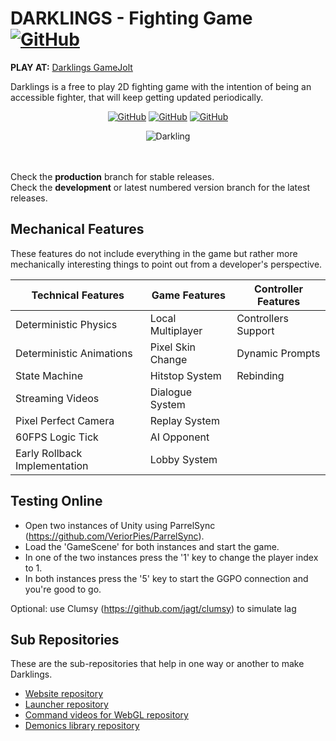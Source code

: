 # DARKLINGS - Fighting Game [![GitHub](https://img.shields.io/badge/ABYSSALS_STUDIOS-blueviolet.svg?logo=data:image/png;base64,iVBORw0KGgoAAAANSUhEUgAAABAAAAAQCAYAAAAf8/9hAAAAAXNSR0IArs4c6QAAANBJREFUOI2lk8ENwyAMRR+fjhJxyCQMgDJ6tgF6iSNDkkptLSERm/9sjBNwJgmA1hqSuo+11oKPnxovLqUAdEm91opfB7CXUs5EQ+Zt25DUzSQNy/uPs/fiJ5H3eYjdq9daiTGyrmsA2Pe911oBbv0xRoBgVfhMl2qeYodWnggwdH+ybhVZY18+aiXfffu9S8YAMPJ8yANm//CgOecQYxxAJjZ/zjlcLvZvEwfYsiyXBE8xSZ8HKaVESolPg3SSfh5lX45BvGAGzuIwQ+C73/kNL939fYMqg7wAAAAASUVORK5CYII=)](https://gamejolt.com/games/darklings/640842)

<b>PLAY AT:</b> [Darklings GameJolt](https://gamejolt.com/games/darklings/640842)

Darklings is a free to play 2D fighting game with the intention of being an accessible fighter, that will keep getting updated periodically.
<div align="center">

[![GitHub](https://img.shields.io/badge/unity_version-2021.3.12-blue)](https://unity3d.com/get-unity/download/archive)
[![GitHub](https://img.shields.io/badge/game_version-0.2.8-brightgreen)](https://gamejolt.com/games/darklings/640842)
[![GitHub](https://img.shields.io/badge/game_views-1.3k-orange)](https://gamejolt.com/games/darklings/640842)
</div>

<p align="center">
  <img src="https://media3.giphy.com/media/JGw9y4Pn1490O3VkxT/giphy.gif?cid=790b7611da446f3f7c5f25b646b16cccdb4f401cdea30cc5&rid=giphy.gif&ct=s" alt="Darkling" />
</p>


<br />
<br />
Check the <b>production</b> branch for stable releases. <br />
Check the <b>development</b> or latest numbered version branch for the latest releases.

## Mechanical Features
These features do not include everything in the game but rather more mechanically interesting things to point out from a developer's perspective. 

**Technical Features**|**Game Features**|**Controller Features**                      
  ------------------|  ------------------|  ------------------|
Deterministic Physics|Local Multiplayer|Controllers Support
Deterministic Animations|Pixel Skin Change|Dynamic Prompts
State Machine|Hitstop System|Rebinding
Streaming Videos|Dialogue System|
Pixel Perfect Camera|Replay System|
60FPS Logic Tick|AI Opponent|
Early Rollback Implementation|Lobby System|

## Testing Online
- Open two instances of Unity using ParrelSync (https://github.com/VeriorPies/ParrelSync).
- Load the 'GameScene' for both instances and start the game.
- In one of the two instances press the '1' key to change the player index to 1.
- In both instances press the '5' key to start the GGPO connection and you're good to go. 

Optional: use Clumsy (https://github.com/jagt/clumsy) to simulate lag

## Sub Repositories
These are the sub-repositories that help in one way or another to make Darklings.

 * [Website repository](https://github.com/kidagine/Darklings-Website) <br>
 * [Launcher repository](https://github.com/kidagine/Darklings-Launcher) <br>
 * [Command videos for WebGL repository](https://github.com/kidagine/Darklings-CommandListVideos) <br>
 * [Demonics library repository](https://github.com/kidagine/Demonics-Base-UnityLibrary) <br>


